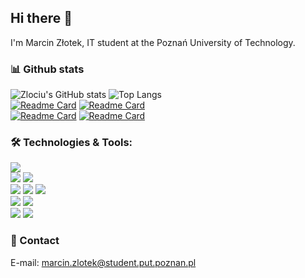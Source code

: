 ## Hi there 👋  

I'm Marcin Złotek, IT student at the Poznań University of Technology.
<!--
**zlociu/zlociu** is a ✨ _special_ ✨ repository because its `README.md` (this file) appears on your GitHub profile.
-->
### 📊 Github stats
![Zlociu's GitHub stats](https://github-readme-stats.vercel.app/api?username=zlociu&show_icons=true&bg_color=092e49&default&line_height=27&text_color=fff&title_color=00ccff&icon_color=00ccff&hide_border=true&include_all_commits=1&custom_title=Zlociu's%20GitHub%20Stats)
![Top Langs](https://github-readme-stats.vercel.app/api/top-langs/?username=zlociu&title_color=092e49&layout=default&border_color=00ccff&langs_count=3&card_width=305)  
[![Readme Card](https://github-readme-stats.vercel.app/api/pin/?username=zlociu&bg_color=00ccff&title_color=092e49&text_color=092e49&hide_border=true&repo=2019_LEDTetris)](https://github.com/PUT-PTM/2019_LEDTetris)
[![Readme Card](https://github-readme-stats.vercel.app/api/pin/?username=zlociu&title_color=092e49&border_color=00ccff&repo=LZ77.NET)](https://github.com/zlociu/LZ77.NET)  
[![Readme Card](https://github-readme-stats.vercel.app/api/pin/?username=zlociu&title_color=092e49&border_color=00ccff&repo=HammingECC.NET)](https://github.com/zlociu/HammingECC.NET)
[![Readme Card](https://github-readme-stats.vercel.app/api/pin/?username=zlociu&bg_color=00ccff&title_color=092e49&text_color=092e49&hide_border=true&repo=ASPNET-TIWPR-LAB)](https://github.com/zlociu/ASPNET-TIWPR-LAB)

### 🛠️ Technologies & Tools:
![](https://img.shields.io/badge/OS-Windows-informational?style=flat-square&logo=Windows&logoColor=white&color=00ccff)  
![](https://img.shields.io/badge/Editor-VS%20Code-informational?style=flat-square&logo=Visual-Studio-Code&logoColor=white&color=00ccff)
![](https://img.shields.io/badge/Editor-Visual%20Studio-informational?style=flat-square&logo=Visual-Studio&logoColor=white&color=00ccff)  
![](https://img.shields.io/badge/Language-C%23-informational?style=flat-square&logo=.NET&logoColor=white&color=00ccff)
![](https://img.shields.io/badge/Language-F%23-informational?style=flat-square&logo=.NET&logoColor=white&color=00ccff)
![](https://img.shields.io/badge/Language-CUDA-informational?style=flat-square&logo=Nvidia&logoColor=white&color=00ccff)  
![](https://img.shields.io/badge/Framework-ASP.NET-informational?style=flat-square&logo=.NET&logoColor=white&color=00ccff)
![](https://img.shields.io/badge/Framework-SignalR-informational?style=flat-square&logo=.NET&logoColor=white&color=00ccff)  
![](https://img.shields.io/badge/Tool-LaTeX-informational?style=flat-square&logo=Latex&logoColor=white&color=00ccff)
![](https://img.shields.io/badge/Cloud-Azure-informational?style=flat-square&logo=Microsoft-Azure&logoColor=white&color=00ccff)

### 💬 Contact
E-mail: marcin.zlotek@student.put.poznan.pl


